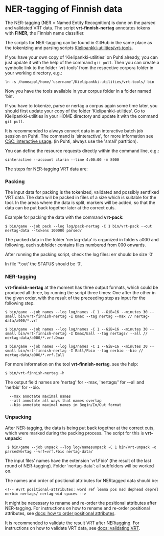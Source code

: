 # NER-tagging of Finnish data
The NER-tagging (NER = Named Entity Recognition) is done on the parsed and validated VRT data. The script **vrt-finnish-nertag** annotates tokens with **FiNER**, the Finnish name classifier.

The scripts for NER-tagging can be found in GitHub in the same place as the tokenizing and parsing scripts [Kielipankki-utilities/vrt-tools](https://github.com/CSCfi/Kielipankki-utilities/tree/master/vrt-tools).

If you have your own copy of ‘Kielipankki-utilities’ on Puhti already, you can just update it with the help of the command `git pull`. Then you can create a symbolic link to the folder ‘vrt-tools’ from the respective corpora folder in your working directory, e.g.:

    ln -s /homeappl/home/‘username’/Kielipankki-utilities/vrt-tools/ bin

Now you have the tools available in your corpus folder in a folder named ‘bin’.

If you have to tokenize, parse or nertag a corpus again some time later, you should first update your copy of the folder ‘Kielipankki-utilities’. Go to Kielipankki-utilities in your HOME directory and update it with the command `git pull`.

It is recommended to always convert data in an interactive batch job session on Puhti.
The command is 'sinteractive', for more information see [CSC: interactive usage](https://docs.csc.fi/computing/running/interactive-usage/).
(in Puhti, always use the 'small' partition).

You can define the resource requests directly within the command line, e.g.:

    sinteractive --account clarin --time 4:00:00 -m 8000


The steps for NER-tagging VRT data are:

### Packing

The input data for packing is the tokenized, validated and possibly sentfixed VRT data. The data will be packed in files of a size which is suitable for the tool. In the areas where the data is split, markers will be added, so that the data can be put back together later at the correct cuts.

Example for packing the data with the command **vrt-pack**:

	$ bin/game --job pack --log log/pack-nertag -C 1 bin/vrt-pack --out nertag-data --tokens 100000 parsed/


The packed data in the folder 'nertag-data' is organized in folders a000 and following, each subfolder contains files numbered from 000 onwards.

After running the packing script, check the log files: err should be size ‘0’

In file ‘*.out’ the STATUS should be ‘0’.


### NER-tagging

**vrt-finnish-nertag** at the moment has three output formats, which could be produced all three, by running the script three times: One after the other in the given order, with the result of the preceeding step as input for the following step.

	$ bin/game --job names --log log/names -C 1 --GiB=16 --minutes 30 --small bin/vrt-finnish-nertag -I Dmax --tag nertag --max // nertag-data/a000/*.vrf

    $ bin/game --job names --log log/names -C 1 --GiB=16 --minutes 30 --small bin/vrt-finnish-nertag -I Dmax/Eall --tag nertags/ --all // nertag-data/a000/*.vrf.Dmax

    $ bin/game --job names --log log/names -C 1 --GiB=16 --minutes 30 --small bin/vrt-finnish-nertag -I Eall/Fbio --tag nerbio --bio // nertag-data/a000/*.vrf.Eall


For more information on the tool **vrt-finnish-nertag**, see the help:

	$ bin/vrt-finnish-nertag -h

The output field names are 'nertag' for --max, 'nertags/' for --all and 'nerbio' for --bio. 

      --max annotate maximal names
      --all annotate all ways that names overlap
      --bio annotate maximal names in Begin/In/Out format


### Unpacking
After NER-tagging, the data is being put back together at the correct cuts, which were marked during the packing process. The script for this is **vrt-unpack**:

	 $ bin/game --job unpack --log log/namesunpack -C 1 bin/vrt-unpack -o parsedNertag --vrf=vrf.Fbio nertag-data/
    

The input files’ names have the extension 'vrf.Fbio' (the result of the last round of NER-tagging). Folder 'nertag-data': all subfolders will be worked on.


The names and order of positional attributes for NERtagged data should be:

	<!-- #vrt positional-attributes: word ref lemma pos msd dephead deprel nerbio nertags/ nertag wid spaces -->

It might be necessary to rename and re-order the positional attributes after NER-tagging. For instructions on how to rename and re-order positional attributes, see [docs: how to order positional attributes](howto_pos_attributes.md).


It is recommended to validate the result VRT after NERtagging. For instructions on how to validate VRT data, see [docs: validating VRT](howto_validate_vrt.md).
